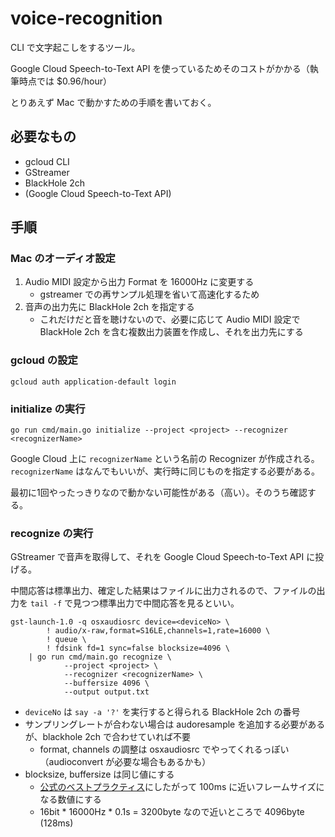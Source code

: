 # voice-recognition

CLI で文字起こしをするツール。

Google Cloud Speech-to-Text API を使っているためそのコストがかかる（執筆時点では $0.96/hour）

とりあえず Mac で動かすための手順を書いておく。

## 必要なもの

- gcloud CLI
- GStreamer
- BlackHole 2ch
- (Google Cloud Speech-to-Text API)

## 手順

### Mac のオーディオ設定

1. Audio MIDI 設定から出力 Format を 16000Hz に変更する
    - gstreamer での再サンプル処理を省いて高速化するため
2. 音声の出力先に BlackHole 2ch を指定する
    - これだけだと音を聴けないので、必要に応じて Audio MIDI 設定で BlackHole 2ch を含む複数出力装置を作成し、それを出力先にする

### gcloud の設定

```shell
gcloud auth application-default login
```

### initialize の実行

```shell
go run cmd/main.go initialize --project <project> --recognizer <recognizerName>
```

Google Cloud 上に `recognizerName` という名前の Recognizer が作成される。 `recognizerName` はなんでもいいが、実行時に同じものを指定する必要がある。

最初に1回やったっきりなので動かない可能性がある（高い）。そのうち確認する。

### recognize の実行

GStreamer で音声を取得して、それを Google Cloud Speech-to-Text API に投げる。

中間応答は標準出力、確定した結果はファイルに出力されるので、ファイルの出力を `tail -f` で見つつ標準出力で中間応答を見るといい。

```shell
gst-launch-1.0 -q osxaudiosrc device=<deviceNo> \
		! audio/x-raw,format=S16LE,channels=1,rate=16000 \
		! queue \
		! fdsink fd=1 sync=false blocksize=4096 \
	| go run cmd/main.go recognize \
   			--project <project> \
			--recognizer <recognizerName> \
			--buffersize 4096 \
			--output output.txt
```

- `deviceNo` は `say -a '?'` を実行すると得られる BlackHole 2ch の番号
- サンプリングレートが合わない場合は audoresample を追加する必要があるが、blackhole 2ch で合わせていれば不要
    - format, channels の調整は osxaudiosrc でやってくれるっぽい（audioconvert が必要な場合もあるかも）
- blocksize, buffersize は同じ値にする
    - [公式のベストプラクティス](https://cloud.google.com/speech-to-text/docs/best-practices-provide-speech-data?hl=ja#:~:text=100%20%E3%83%9F%E3%83%AA%E7%A7%92%E3%83%95%E3%83%AC%E3%83%BC%E3%83%A0%E3%82%B5%E3%82%A4%E3%82%BA%E3%82%92%E3%81%8A%E3%81%99%E3%81%99%E3%82%81%E3%81%97%E3%81%BE%E3%81%99%E3%80%82)にしたがって 100ms に近いフレームサイズになる数値にする
    - 16bit * 16000Hz * 0.1s = 3200byte なので近いところで 4096byte (128ms)